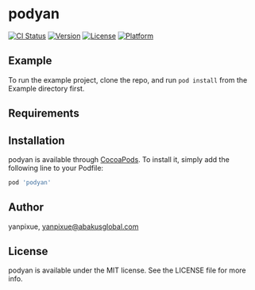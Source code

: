 # podyan

[![CI Status](https://img.shields.io/travis/yanpixue/podyan.svg?style=flat)](https://travis-ci.org/yanpixue/podyan)
[![Version](https://img.shields.io/cocoapods/v/podyan.svg?style=flat)](https://cocoapods.org/pods/podyan)
[![License](https://img.shields.io/cocoapods/l/podyan.svg?style=flat)](https://cocoapods.org/pods/podyan)
[![Platform](https://img.shields.io/cocoapods/p/podyan.svg?style=flat)](https://cocoapods.org/pods/podyan)

## Example

To run the example project, clone the repo, and run `pod install` from the Example directory first.

## Requirements

## Installation

podyan is available through [CocoaPods](https://cocoapods.org). To install
it, simply add the following line to your Podfile:

```ruby
pod 'podyan'
```

## Author

yanpixue, yanpixue@abakusglobal.com

## License

podyan is available under the MIT license. See the LICENSE file for more info.
